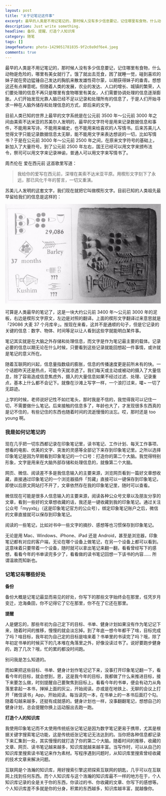 ```yaml
---
layout: post
title: "关于记笔记这件事"
excerpt: 最早的人类是不用记笔记的，那时候人没有多少信息要记，记住哪里有食物，什么动物是危险的，哪里有美女就行了。饿了就出去觅食，困了就睡一觉，碰到喜欢的妹子就在旁边猛锤自己发达的胸肌来散发雄性荷尔蒙，以期获得妹子的垂青。想想这还有点禅意呢。但随着人类的发展，农业的发达、人口的增长、城镇的繁荣，人们要处理的信息不再只是哪里有食物哪里有美女，人们需要协调处理的信息逐渐膨胀。人们开始发现光靠人脑已经不足以记录和处理所有的信息了，于是人们开始寻求一种在人脑外储存和处理信息的方式，即后来的文字。
description: Just write something.
headline: 备份、提醒、打造个人知识库
category: 随笔
tags: []
imagefeature: photo-1429051781835-9f2c0a9df6e4.jpeg
comments: true
---
```


最早的人类是不用记笔记的，那时候人没有多少信息要记，记住哪里有食物，什么动物是危险的，哪里有美女就行了。饿了就出去觅食，困了就睡一觉，碰到喜欢的妹子就在旁边猛锤自己发达的胸肌来散发雄性荷尔蒙，以期获得妹子的垂青。想想这还有点禅意呢。但随着人类的发展，农业的发达、人口的增长、城镇的繁荣，人们要处理的信息不再只是哪里有食物哪里有美女，人们需要协调处理的信息逐渐膨胀。人们开始发现光靠人脑已经不足以记录和处理所有的信息了，于是人们开始寻求一种在人脑外储存和处理信息的方式，即后来的文字。

目前人类已知的世界上最早的文字系统是在公元前 3500 年～公元前 3000 年之间由美索不达米亚的苏美尔人发明的，最早的文字符号是用来记录数据信息和事件，不能用来写诗，不能用来编史，也不能用来给喜欢的人写情书。后来苏美儿人觉得文字只能记录数据信息太无聊，能不能用文字来表达想说的一切，比如写情书？于是在公元前 3000 年～公元前 2500 年之间，在原来文字符号的基础上，新加入了大量符号。到了公元前 2500 年左右，国王已经可以用文字来颁布法令，祭司可以用文字来记录神谕，普通人可以用文字来写情书了。

周杰伦在 爱在西元前 这首歌里写道：

> 我给你的爱写在西元前，深埋在美索不达米亚平原。用楔形文字刻下了永远，那已风化千年的誓言，一切又重演。

苏美儿人发明的这套文字，我们现在就把它叫做楔形文字。目前已知的人类祖先最早留给我们的信息是这样的：

![最早的文字](/images/20160717.jpg)

可算是人类最早的笔记了，这是一块大约公元前 3400 年～公元前 3000 年的泥板，右边是楔形文字原文，左边是对照的翻译。上面的楔形文字翻译过来意思就是「29086 大麦 37 个月库辛」。按现在来看，这并不是通顺的句子，但是它记录的关键的信息：数字、物体、时间等足以让人看到这些字就能明白某件事。

笔记其实就是在大脑之外存储和处理信息，而文字是作为笔记最主要的载体。记录必要的信息以期无论在什么时候，只要看到这些记录就能回想起一件事情，或许就是笔记的意义所在。

随着互联网的兴起，信息量指数级的膨胀，信息的传播速度更是前所未有的快。一个话题昨天还是热点，可能今天就凉透了。我们每天或主动或被动的摄入了大量信息，除了容易造成信息焦虑外，摄入的大量信息如果不经过过滤、处理、记录重点，基本上什么都不会记下。就像在沙滩上写字一样，一个浪打过来，嚯~ 一切了无踪迹。

上学的时候，老师说好记性不如烂笔头，那时我是不信的，我觉得我可以记住一切，不需要做什么笔记。后来接触的信息多了，年龄也大了，才发现很多东西真的是记不住的，有些记住的东西也随着时间的流逝慢慢的淡忘。哎，那时还是 too young 啊。

### 我是如何记笔记的

现在几乎把一切东西都记录在印象笔记里，读书笔记、工作计划、每天工作事项、想看的电影、优美的文字、突发的灵感等全部记下来存到印象笔记里。之所以选择印象笔记是因为早期看到印象笔记的一个口号：打造你的第二个大脑。我觉得特别形象，文字是用来在大脑外部存储和处理信息的，就像第二个大脑。

网页、微信、阅读差不多是我信息输入的主要来源，浏览网页看到一篇好文章想收藏，直接通过印象笔记的一个浏览器插件「剪藏」直接可以一键保存到印象笔记，即使以后原文网站打不开了，文章依然存在我的印象笔记里，随时可以查看。

微信现在可能是很多人信息输入的主要来源，阅读各种公众号文章以及朋友分享的文章，看到一些好的文章想收藏的话，我还是一键收藏到我的印象笔记。通过关注公众号「myyxbj」（这是印象笔记官方的公众号），绑定印象笔记账户之后，微信的文章直接就可以保存到印象笔记。

阅读的一些笔记，比如对书中一些文字的摘抄、感想等也习惯保存到印象笔记。

无论是用 Mac、Windows、iPhone、iPad 还是 Android，甚至是浏览器，印象笔记都有对应的客户端，无论在哪个设备上做笔记，在另一个设备上都可以看到。这意味着只要带着一个设备，随时就可以拿出笔记来翻一翻，看看曾经写下的感想，看看今年的书单读完多少了，看看做的读书笔记回想一下该书的内容...... 所谓温故而知新也。

### 记笔记有哪些好处

**备份**

备份大概是记笔记最显而易见的好处，你写下的那些文字始终会在那里，任凭岁月变迁，沧海桑田，你不记得它了它在那里，你不在了它还在那里。

**提醒**

人是健忘的，那些年初为自己定下的目标、书单、健身计划如果没有作为笔记记下来，随着时间的推移，慢慢的就会淡忘掉。到了年底一想今年都干了啥，目标完成了吗？啥目标，我年初为自己定的目标是啥来着？书单里的书读完了吗？哦，除了年初定书单的时候买下的几本堆在角落里之外，好像没读过书了。说好要跑步健身的，跑了几次？哦，忙的累的都没时间跑。

别问我是怎么知道的。

而如果把这些目标、书单、健身计划作笔记记下来，没事打开印象笔记翻一下，看看今年的目标，就会想到，恩，这是我今年的目标，我都做了什么来推进目标，接下来要怎么做，时刻提醒自己要聚焦到目标上。看看今年的书单，便会有动力从角落里拿起一本书，掸掉上面的灰尘，开始阅读。亦或是在地铁上、无聊的会议上打开「微信读书」App，开始阅读。每当读完一本，在书单上的一本书后面打个勾。随着勾越来越多，还挺有成就感的。健身计划也一样，没事翻翻笔记，想想自己的健身计划，总会提醒你换上运动服出去跑一跑。

**打造个人的知识库**

我使用印象笔记而不太使用传统纸张记笔记是因为数字笔记更易于携带，尤其是根据关键字搜索笔记功能，这是传统纸张记笔记无法达到的。当你把各种信息都记录下来汇集到一处，其实慢慢的就打造了你的第二个大脑。随着时间的推移，收藏的文章、网页、读书笔记越来越多，知识库就越来越丰富。当写作时，可以从自己的知识库里搜索读书笔记来作为素材。写程序遇到问题时，从知识库里搜索曾经收藏的技术文章来解决问题。

互联网是个浩瀚的知识库，用好搜索引擎这把探索互联网的钥匙，几乎可以在互联网上找到任何东西。而个人知识库与这个浩瀚的知识库最不一样的地方在于，个人知识库记录的全是关于你的东西，你读过的书、你收藏的文章、你写下的感想等。个人知识库差不多就是你的分身，积累的东西越多，知识库越丰富，就越像你。